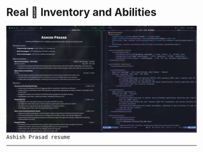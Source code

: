 # Real 🧬 Inventory and Abilities

<kbd>
   <img src="assets/screenshort.png">
   <kbd>Ashish Prasad resume</kbd>
</kbd>

----------


